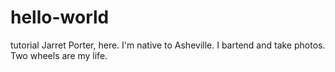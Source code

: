 # hello-world
tutorial
Jarret Porter, here. I'm native to Asheville. I bartend and take photos. Two wheels are my life.
